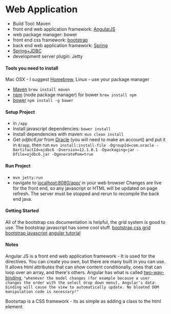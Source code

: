 Web Application
==

* Build Tool: Maven
* front end web application framework: [AngularJS](https://docs.angularjs.org/api)
* web package manager: bower
* front end css framework: [bootstrap](http://getbootstrap.com/css/)
* back end web application framework: [Spring](http://projects.spring.io/spring-framework/)
* [Spring+JDBC](http://docs.spring.io/spring/docs/current/spring-framework-reference/html/jdbc.html)
* development server plugin: Jetty

#### Tools you need to install
Mac OSX - I suggest [Homebrew](http://brew.sh/), Linux - use your package manager

* [Maven](https://maven.apache.org/) `brew install maven`
* [npm](https://www.npmjs.com/) (node package manager) for bower `brew install npm`
* [bower](http://bower.io/) `npm install -g bower`


#### Setup Project
* in `/app`
* Install javascript dependencies: `bower install`
* Install dependencies with maven: `mvn clean install`
* Get *odjbc6.jar* from [Oracle](http://www.oracle.com/technetwork/apps-tech/jdbc-112010-090769.html) (you will need to make an account) and put it in `0/app`, then run
```mvn install:install-file -DgroupId=com.oracle -DartifactId=ojdbc6 -Dversion=12.1.0.1 -Dpackaging=jar -Dfile=ojdbc6.jar -DgeneratePom=true```

#### Run Project
* `mvn jetty:run`
* navigate to [localhost:8080/app/](localhost:8080/app/) in your web browser
Changes are live for the front end, so any javascript or HTML will be updated on page refresh. 
The server must be stopped and rerun to recompile the back end java.


#### Getting Started
All of the bootstrap css documentation is helpful, the grid system is good to use. The bootstrap javascript has some cool stuff.
[bootstrap css grid](http://getbootstrap.com/css/#grid)
[bootstrap javascript](http://getbootstrap.com/javascript/)
[angular tutorial](https://docs.angularjs.org/tutorial/step_00)

#### Notes
Angular JS is a front end web application framework - It is used for the directives. You can create you own, but there are many built in you can use. It allows html attributes that can show content conditionally, ones that can loop over an array, and there's others. Angular has what is called [two-way-binding](https://docs.angularjs.org/tutorial/step_04), ```"whenever the model changes (for example because a user changes the order with the select drop down menu), Angular's data-binding will cause the view to automatically update. No bloated DOM manipulation code is necessary!"```

Bootsrtap is a CSS framework - its as simple as adding a class to the html element
